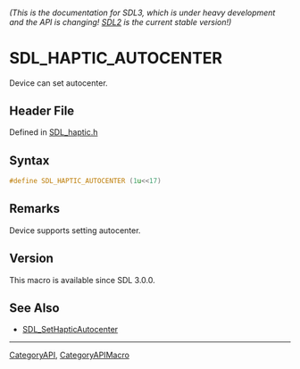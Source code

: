 ###### (This is the documentation for SDL3, which is under heavy development and the API is changing! [SDL2](https://wiki.libsdl.org/SDL2/) is the current stable version!)
# SDL_HAPTIC_AUTOCENTER

Device can set autocenter.

## Header File

Defined in [SDL_haptic.h](https://github.com/libsdl-org/SDL/blob/main/include/SDL3/SDL_haptic.h)

## Syntax

```c
#define SDL_HAPTIC_AUTOCENTER (1u<<17)
```

## Remarks

Device supports setting autocenter.

## Version

This macro is available since SDL 3.0.0.

## See Also

* [SDL_SetHapticAutocenter](SDL_SetHapticAutocenter)

----
[CategoryAPI](CategoryAPI), [CategoryAPIMacro](CategoryAPIMacro)

